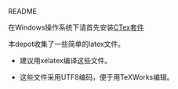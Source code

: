README

在Windows操作系统下请首先安装[CTex套件](http://www.ctex.org/CTeXDownload)

本depot收集了一些简单的latex文件。

- 建议用xelatex编译这些文件。

- 这些文件采用UTF8编码，便于用TeXWorks编辑。